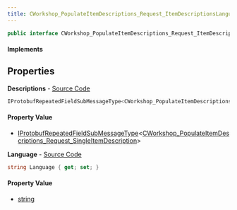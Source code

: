 ```yaml
---
title: CWorkshop_PopulateItemDescriptions_Request_ItemDescriptionsLanguageBlock
---
```


```csharp
public interface CWorkshop_PopulateItemDescriptions_Request_ItemDescriptionsLanguageBlock : ITypedProtobuf<CWorkshop_PopulateItemDescriptions_Request_ItemDescriptionsLanguageBlock>, INativeHandle
```

#### Implements

## Properties

**Descriptions** - [Source Code](https://github.com/swiftly-solution/swiftlys2/blob/master/managed/src/SwiftlyS2.Generated/Protobufs/Interfaces/CWorkshop_PopulateItemDescriptions_Request_ItemDescriptionsLanguageBlock.cs#L16)

```csharp
IProtobufRepeatedFieldSubMessageType<CWorkshop_PopulateItemDescriptions_Request_SingleItemDescription> Descriptions { get; }
```

#### Property Value

- [IProtobufRepeatedFieldSubMessageType](/docs/api/shared/netmessages/iprotobufrepeatedfieldsubmessagetype-1)<[CWorkshop_PopulateItemDescriptions_Request_SingleItemDescription](/docs/api/shared/protobufdefinitions/cworkshop_populateitemdescriptions_request_singleitemdescription)>

**Language** - [Source Code](https://github.com/swiftly-solution/swiftlys2/blob/master/managed/src/SwiftlyS2.Generated/Protobufs/Interfaces/CWorkshop_PopulateItemDescriptions_Request_ItemDescriptionsLanguageBlock.cs#L13)

```csharp
string Language { get; set; }
```

#### Property Value

- [string](https://learn.microsoft.com/dotnet/api/system.string)

